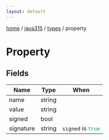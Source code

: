 ```yaml
---
layout: default
---
```


[home](/)  /  [java315](/protocol/java315)  /  [types](/protocol/java315/types)  /  property

# Property

## Fields

Name | Type | When
---|---|:---:
name | string | 
value | string | 
signed | bool | 
signature | string | <code>signed</code> is <code><span style="color:#009688">true</span></code>
